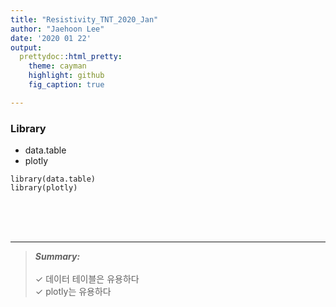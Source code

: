 ```yaml
---
title: "Resistivity_TNT_2020_Jan"
author: "Jaehoon Lee"
date: '2020 01 22'
output: 
  prettydoc::html_pretty:
    theme: cayman
    highlight: github
    fig_caption: true

---
```



### Library
* data.table
* plotly

```{r library, echo=FALSE,warning=FALSE, message=FALSE}
library(data.table)
library(plotly)
```


<br>
<br>
<br>

***

> **_Summary:_**  
> <br>
> $\checkmark$ 데이터 테이블은 유용하다 <br>
> $\checkmark$ plotly는 유용하다 <br>
